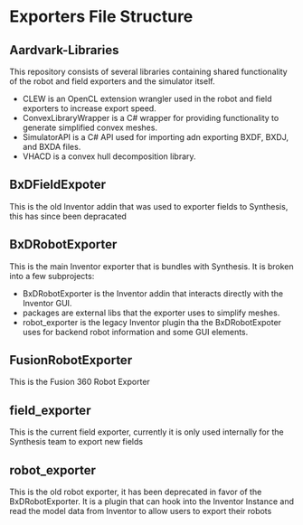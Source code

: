 # Exporters File Structure

## Aardvark-Libraries
This repository consists of several libraries containing shared functionality of the robot and field exporters and the simulator itself.
* CLEW is an OpenCL extension wrangler used in the robot and field exporters to increase export speed.
* ConvexLibraryWrapper is a C# wrapper for providing functionality to generate simplified convex meshes.
* SimulatorAPI is a C# API used for importing adn exporting BXDF, BXDJ, and BXDA files.
* VHACD is a convex hull decomposition library.

## BxDFieldExpoter
This is the old Inventor addin that was used to exporter fields to Synthesis, this has since been depracated

## BxDRobotExporter
This is the main Inventor exporter that is bundles with Synthesis. It is broken into a few subprojects:
* BxDRobotExporter is the Inventor addin that interacts directly with the Inventor GUI.
* packages are external libs that the exporter uses to simplify meshes.
* robot_exporter is the legacy Inventor plugin tha the BxDRobotExpoter uses for backend robot information and some GUI elements.

## FusionRobotExporter
This is the Fusion 360 Robot Exporter

## field_exporter
This is the current field exporter, currently it is only used internally for the Synthesis team to export new fields

## robot_exporter
This is the old robot exporter, it has been deprecated in favor of the BxDRobotExporter. It is a plugin that can hook into the Inventor Instance and read the model data from Inventor to allow users to export their robots
